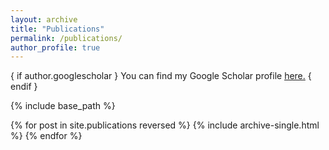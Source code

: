 ```yaml
---
layout: archive
title: "Publications"
permalink: /publications/
author_profile: true
---
```


{ if author.googlescholar }
  You can find my Google Scholar profile <u><a href="{{author.googlescholar}}">here</a>.</u>
{ endif }

{% include base_path %}

{% for post in site.publications reversed %}
  {% include archive-single.html %}
{% endfor %}
